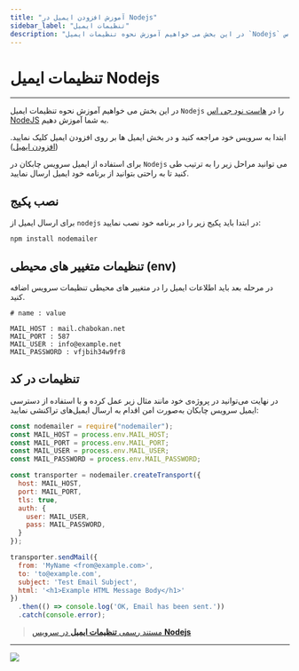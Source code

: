 ```yaml
---
title: "آموزش افزودن ایمیل در Nodejs"
sidebar_label: "تنظیمات ایمیل"
description: "در این بخش می خواهیم آموزش نحوه تنظیمات ایمیل `Nodejs` را در هاست  نود جی اس NodeJS به شما آموزش دهیم."
---
```


# تنظیمات ایمیل Nodejs
---

در این بخش می خواهیم آموزش نحوه تنظیمات ایمیل `Nodejs` را در [هاست  نود جی اس NodeJS](https://chabokan.net/cloud-hosting/nodejs/) به شما آموزش دهیم.

ابتدا به سرویس خود مراجعه کنید و در بخش ایمیل ها بر روی افزودن ایمیل کلیک نمایید.([افزودن ایمیل](https://docs.chabokan.net/features/email/add-email/))

برای استفاده از ایمیل سرویس چابکان در `Nodejs` می توانید مراحل زیر را به ترتیب طی کنید تا به راحتی بتوانید از برنامه خود ایمیل ارسال نمایید.

## نصب پکیج

برای ارسال ایمیل از `nodejs` در ابتدا باید پکیج زیر را در برنامه خود نصب نمایید:

```shell
npm install nodemailer
```

## تنظیمات متغییر های محیطی (env)

در مرحله بعد باید اطلاعات ایمیل را در متغییر های محیطی تنظیمات سرویس اضافه کنید.

```properties
# name : value

MAIL_HOST : mail.chabokan.net
MAIL_PORT : 587
MAIL_USER : info@example.net
MAIL_PASSWORD : vfjbih34w9fr8
```

## تنظیمات در کد

در نهایت می‌توانید در پروژه‌ی خود مانند مثال زیر عمل کرده و با استفاده از دسترسی ایمیل سرویس چابکان به‌صورت امن اقدام به ارسال ایمیل‌های تراکنشی نمایید:

```javascript
const nodemailer = require("nodemailer");
const MAIL_HOST = process.env.MAIL_HOST;
const MAIL_PORT = process.env.MAIL_PORT;
const MAIL_USER = process.env.MAIL_USER;
const MAIL_PASSWORD = process.env.MAIL_PASSWORD;

const transporter = nodemailer.createTransport({
  host: MAIL_HOST,
  port: MAIL_PORT,
  tls: true,
  auth: {
    user: MAIL_USER,
    pass: MAIL_PASSWORD,
  }
});

transporter.sendMail({
  from: 'MyName <from@example.com>',
  to: 'to@example.com',
  subject: 'Test Email Subject',
  html: '<h1>Example HTML Message Body</h1>'
})
  .then(() => console.log('OK, Email has been sent.'))
  .catch(console.error);
```

> [مستند رسمی **تنظیمات ایمیل** در سرویس **Nodejs**](https://nodemailer.com/smtp/)

---
<a href="https://hub.chabokan.net/fa/services/create/nodejs" ><img src="https://s1.chabokan.net/docs/images/nodejs-banner.png" /></a>